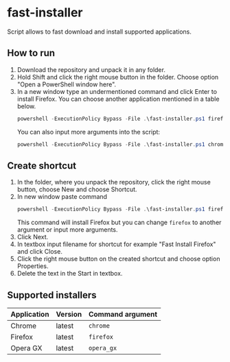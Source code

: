 # fast-installer
Script allows to fast download and install supported applications.

## How to run
1. Download the repository and unpack it in any folder. 
2. Hold Shift and click the right mouse button in the folder. Choose option "Open a PowerShell window here". 
3. In a new window type an undermentioned command and click Enter to install Firefox. You can choose another application mentioned in a table below.
    ```powershell
    powershell -ExecutionPolicy Bypass -File .\fast-installer.ps1 firefox
    ```
    You can also input more arguments into the script:
    ```powershell
    powershell -ExecutionPolicy Bypass -File .\fast-installer.ps1 chrome firefox opera_gx
    ```

## Create shortcut
1. In the folder, where you unpack the repository, click the right mouse button, choose New and choose Shortcut. 
2. In new window paste command
    ```powershell
    powershell -ExecutionPolicy Bypass -File .\fast-installer.ps1 firefox
    ```
    This command will install Firefox but you can change `firefox` to another argument or input more arguments. 
3. Click Next. 
4. In textbox input filename for shortcut for example "Fast Install Firefox" and click Close. 
5. Click the right mouse button on the created shortcut and choose option Properties. 
6. Delete the text in the Start in textbox.

## Supported installers
| Application  | Version | Command argument | 
| ------------ | ------- | ---------------- |
| Chrome       | latest  | `chrome`         |
| Firefox      | latest  | `firefox`        |
| Opera GX     | latest  | `opera_gx`       |